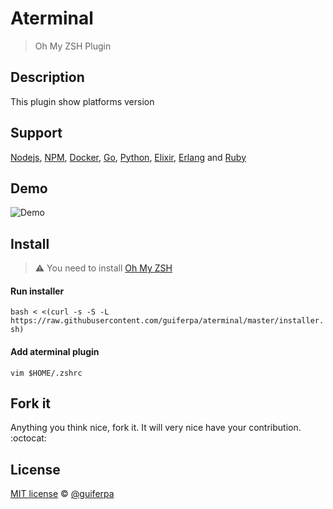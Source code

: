 # Aterminal 
> Oh My ZSH Plugin

## Description
This plugin show platforms version

## Support
[Nodejs](https://nodejs.org), [NPM](https://www.npmjs.com), [Docker](https://www.docker.com), [Go](https://golang.org), [Python](https://www.python.org), [Elixir](https://elixir-lang.org), [Erlang](http://www.erlang.org) and [Ruby](https://www.ruby-lang.org)

## Demo
![Demo](images/demo.gif)

## Install
> :warning: You need to install [Oh My ZSH](https://github.com/robbyrussell/oh-my-zsh)

#### Run installer
`bash < <(curl -s -S -L https://raw.githubusercontent.com/guiferpa/aterminal/master/installer.sh)`

#### Add aterminal plugin
`vim $HOME/.zshrc`

## Fork it
Anything you think nice, fork it. It will very nice have your contribution. :octocat:

## License
[MIT license](LICENSE) © [@guiferpa](http://github.com/guiferpa)
